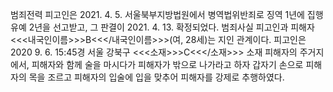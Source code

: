 범죄전력
피고인은 2021. 4. 5. 서울북부지방법원에서 병역법위반죄로 징역 1년에 집행유예 2년을 선고받고, 그 판결이 2021. 4. 13. 확정되었다.
범죄사실
피고인과 피해자 <<<내국인이름>>>B<<</내국인이름>>>(여, 28세)는 지인 관계이다.
피고인은 2020 9. 6. 15:45경 서울 강북구 <<<소재>>>C<<</소재>>> 소재 피해자의 주거지에서, 피해자와 함께 술을 마시다가 피해자가 밖으로 나가라고 하자 갑자기 손으로 피해자의 목을 조르고 피해자의 입술에 입을 맞추어 피해자를 강제로 추행하였다.